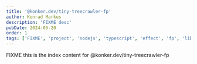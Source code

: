 ```yaml
---
title: '@konker.dev/tiny-treecrawler-fp'
author: Konrad Markus
description: 'FIXME desc'
pubDate: 2024-05-20
order: 1
tags: ['FIXME', 'project', 'nodejs', 'typescript', 'effect', 'fp', 'lib']
---
```


FIXME this is the index content for @konker.dev/tiny-treecrawler-fp
